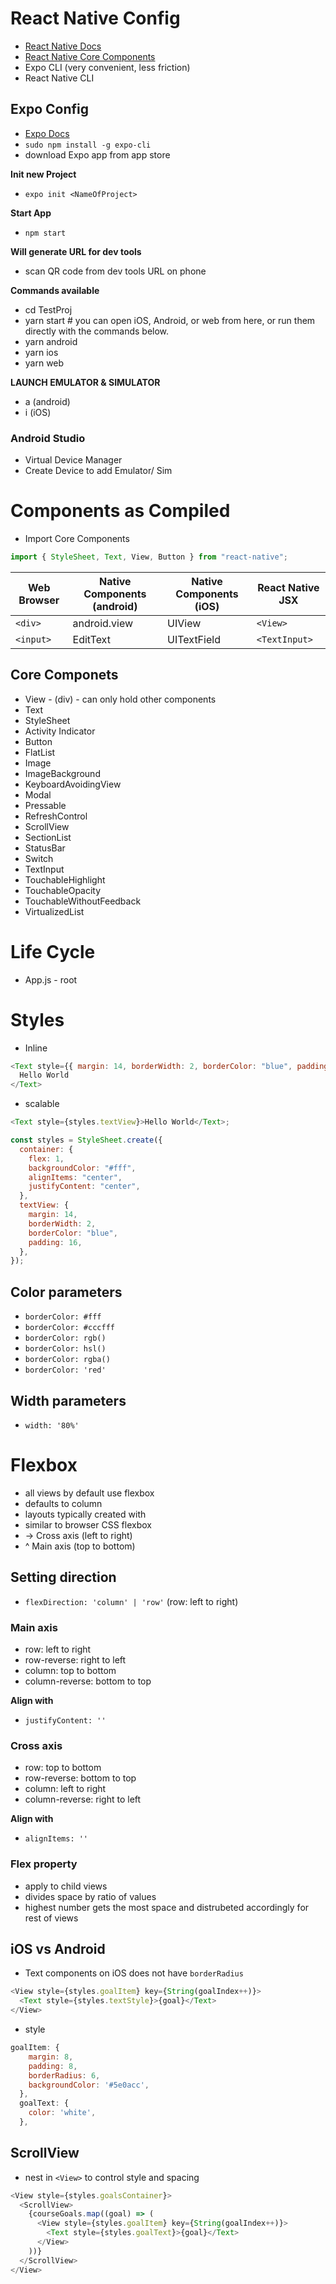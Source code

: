 # React Native Config

- [React Native Docs](https://reactnative.dev/docs/getting-started)
- [React Native Core Components](https://reactnative.dev/docs/components-and-apis)
- Expo CLI (very convenient, less friction)
- React Native CLI

## Expo Config

- [Expo Docs](https://docs.expo.dev)
- `sudo npm install -g expo-cli`
- download Expo app from app store

**Init new Project**

- `expo init <NameOfProject>`

**Start App**

- `npm start`

**Will generate URL for dev tools**

- scan QR code from dev tools URL on phone

**Commands available**

- cd TestProj
- yarn start # you can open iOS, Android, or web from here, or run them directly with the commands below.
- yarn android
- yarn ios
- yarn web

**LAUNCH EMULATOR & SIMULATOR**

- a (android)
- i (iOS)

### Android Studio

- Virtual Device Manager
- Create Device to add Emulator/ Sim

# Components as Compiled

- Import Core Components

```js
import { StyleSheet, Text, View, Button } from "react-native";
```

| Web Browser | Native Components (android) | Native Components (iOS) | React Native JSX |
| ----------- | --------------------------- | ----------------------- | ---------------- |
| `<div>`     | android.view                | UIView                  | `<View>`         |
| `<input>`   | EditText                    | UITextField             | `<TextInput>`    |

## Core Componets

- View - (div) - can only hold other components
- Text
- StyleSheet
- Activity Indicator
- Button
- FlatList
- Image
- ImageBackground
- KeyboardAvoidingView
- Modal
- Pressable
- RefreshControl
- ScrollView
- SectionList
- StatusBar
- Switch
- TextInput
- TouchableHighlight
- TouchableOpacity
- TouchableWithoutFeedback
- VirtualizedList

# Life Cycle

- App.js - root

# Styles

- Inline

```js
<Text style={{ margin: 14, borderWidth: 2, borderColor: "blue", padding: 16 }}>
  Hello World
</Text>
```

- scalable

```js
<Text style={styles.textView}>Hello World</Text>;

const styles = StyleSheet.create({
  container: {
    flex: 1,
    backgroundColor: "#fff",
    alignItems: "center",
    justifyContent: "center",
  },
  textView: {
    margin: 14,
    borderWidth: 2,
    borderColor: "blue",
    padding: 16,
  },
});
```

## Color parameters

- `borderColor: #fff`
- `borderColor: #cccfff`
- `borderColor: rgb()`
- `borderColor: hsl()`
- `borderColor: rgba()`
- `borderColor: 'red'`

## Width parameters

- `width: '80%'`

# Flexbox

- all views by default use flexbox
- defaults to column
- layouts typically created with
- similar to browser CSS flexbox
- -> Cross axis (left to right)
- ^ Main axis (top to bottom)

## Setting direction

- `flexDirection: 'column' | 'row'` (row: left to right)

### Main axis

- row: left to right
- row-reverse: right to left
- column: top to bottom
- column-reverse: bottom to top

**Align with**

- `justifyContent: ''`

### Cross axis

- row: top to bottom
- row-reverse: bottom to top
- column: left to right
- column-reverse: right to left

**Align with**

- `alignItems: ''`

### Flex property

- apply to child views
- divides space by ratio of values
- highest number gets the most space and distrubeted accordingly for rest of views

## iOS vs Android

- Text components on iOS does not have `borderRadius`

```js
<View style={styles.goalItem} key={String(goalIndex++)}>
  <Text style={styles.textStyle}>{goal}</Text>
</View>
```

- style

```js
goalItem: {
    margin: 8,
    padding: 8,
    borderRadius: 6,
    backgroundColor: '#5e0acc',
  },
  goalText: {
    color: 'white',
  },
```

## ScrollView

- nest in `<View>` to control style and spacing

```js
<View style={styles.goalsContainer}>
  <ScrollView>
    {courseGoals.map((goal) => (
      <View style={styles.goalItem} key={String(goalIndex++)}>
        <Text style={styles.goalText}>{goal}</Text>
      </View>
    ))}
  </ScrollView>
</View>
```
